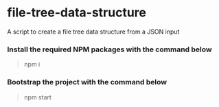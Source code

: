 # file-tree-data-structure
A script to create a file tree data structure from a JSON input
### Install the required NPM packages with the command below
> <p> npm i </p>
### Bootstrap the project with the command below 
> <p> npm start </p>
